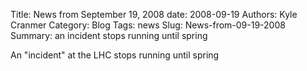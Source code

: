 Title: News from September 19, 2008
date: 2008-09-19
Authors: Kyle Cranmer
Category: Blog
Tags: news
Slug: News-from-09-19-2008
Summary:  an incident stops running until spring 
 

 An "incident" at the LHC stops running until spring 
 